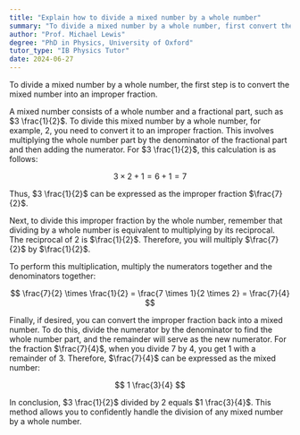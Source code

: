 ```yaml
---
title: "Explain how to divide a mixed number by a whole number"
summary: "To divide a mixed number by a whole number, first convert the mixed number into an improper fraction before proceeding with the division."
author: "Prof. Michael Lewis"
degree: "PhD in Physics, University of Oxford"
tutor_type: "IB Physics Tutor"
date: 2024-06-27
---
```


To divide a mixed number by a whole number, the first step is to convert the mixed number into an improper fraction.

A mixed number consists of a whole number and a fractional part, such as $3 \frac{1}{2}$. To divide this mixed number by a whole number, for example, $2$, you need to convert it to an improper fraction. This involves multiplying the whole number part by the denominator of the fractional part and then adding the numerator. For $3 \frac{1}{2}$, this calculation is as follows:

$$
3 \times 2 + 1 = 6 + 1 = 7
$$

Thus, $3 \frac{1}{2}$ can be expressed as the improper fraction $\frac{7}{2}$.

Next, to divide this improper fraction by the whole number, remember that dividing by a whole number is equivalent to multiplying by its reciprocal. The reciprocal of $2$ is $\frac{1}{2}$. Therefore, you will multiply $\frac{7}{2}$ by $\frac{1}{2}$. 

To perform this multiplication, multiply the numerators together and the denominators together:

$$
\frac{7}{2} \times \frac{1}{2} = \frac{7 \times 1}{2 \times 2} = \frac{7}{4}
$$

Finally, if desired, you can convert the improper fraction back into a mixed number. To do this, divide the numerator by the denominator to find the whole number part, and the remainder will serve as the new numerator. For the fraction $\frac{7}{4}$, when you divide $7$ by $4$, you get $1$ with a remainder of $3$. Therefore, $\frac{7}{4}$ can be expressed as the mixed number:

$$
1 \frac{3}{4}
$$

In conclusion, $3 \frac{1}{2}$ divided by $2$ equals $1 \frac{3}{4}$. This method allows you to confidently handle the division of any mixed number by a whole number.
    